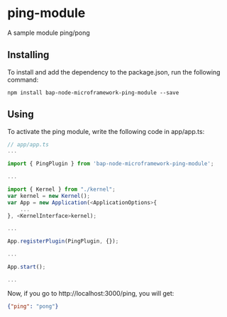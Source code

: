 # ping-module
A sample module ping/pong

## Installing

To install and add the dependency to the package.json, run the following command:

```
npm install bap-node-microframework-ping-module --save
```
## Using

To activate the ping module, write the following code in app/app.ts:

```javascript
// app/app.ts
...

import { PingPlugin } from 'bap-node-microframework-ping-module';

...

import { Kernel } from "./kernel";
var kernel = new Kernel();
var App = new Application(<ApplicationOptions>{
    ...
}, <KernelInterface>kernel);

...

App.registerPlugin(PingPlugin, {});

...

App.start();

...
```

Now, if you go to http://localhost:3000/ping, you will get:

```json
{"ping": "pong"}
```
